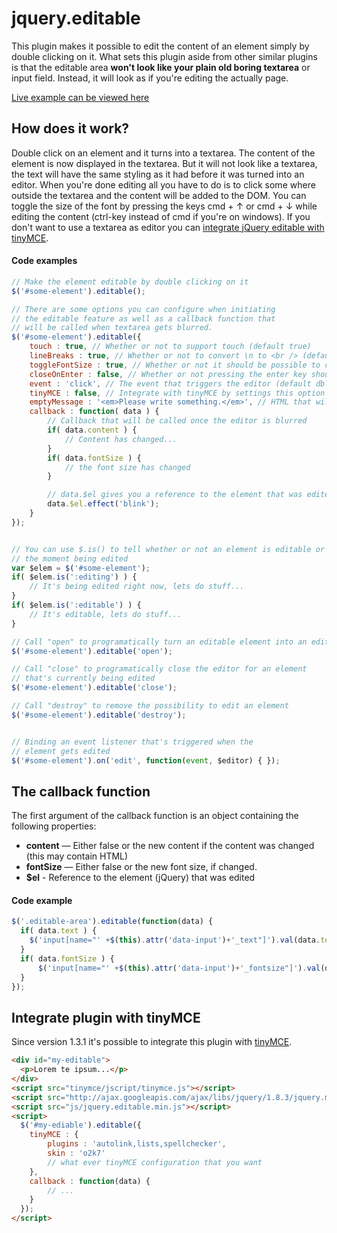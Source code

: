 # jquery.editable

This plugin makes it possible to edit the content of an element simply by double clicking on it. What sets this plugin
aside from other similar plugins is that the editable area **won't look like your plain old boring textarea** or 
input field. Instead, it will look as if you're editing the actually page.

[Live example can be viewed here](http://victorjonsson.se/168/jquery-editable/?from=github)

## How does it work?

Double click on an element and it turns into a textarea. The content of the element is now displayed in the textarea. 
But it will not look like a textarea, the text will have the same styling as it had before it was turned into an editor.
When you're done editing all you have to do is to click some where outside the textarea and the content will
be added to the DOM. You can toggle the size of the font by pressing the keys cmd + &uarr; or cmd + &darr; while editing the content 
(ctrl-key instead of cmd if you're on windows). If you don't want to use a textarea as editor you can [integrate jQuery editable
with tinyMCE](#integrate-plugin-with-tinymce).


#### Code examples

```js
// Make the element editable by double clicking on it
$('#some-element').editable(); 

// There are some options you can configure when initiating
// the editable feature as well as a callback function that
// will be called when textarea gets blurred.
$('#some-element').editable({
    touch : true, // Whether or not to support touch (default true)
    lineBreaks : true, // Whether or not to convert \n to <br /> (default true)
    toggleFontSize : true, // Whether or not it should be possible to change font size (default true),
    closeOnEnter : false, // Whether or not pressing the enter key should close the editor (default false)
    event : 'click', // The event that triggers the editor (default dblclick)
    tinyMCE : false, // Integrate with tinyMCE by settings this option to true or an object containing your tinyMCE configuration
    emptyMessage : '<em>Please write something.</em>', // HTML that will be added to the editable element in case it gets empty (default false)
    callback : function( data ) {
        // Callback that will be called once the editor is blurred
        if( data.content ) {
            // Content has changed...
        }
        if( data.fontSize ) {
            // the font size has changed
        }

        // data.$el gives you a reference to the element that was edited
        data.$el.effect('blink');
    }
});


// You can use $.is() to tell whether or not an element is editable or at
// the moment being edited
var $elem = $('#some-element');
if( $elem.is(':editing') ) {
    // It's being edited right now, lets do stuff...
}
if( $elem.is(':editable') ) {
    // It's editable, lets do stuff...
}

// Call "open" to programatically turn an editable element into an editor
$('#some-element').editable('open');

// Call "close" to programatically close the editor for an element 
// that's currently being edited
$('#some-element').editable('close');

// Call "destroy" to remove the possibility to edit an element
$('#some-element').editable('destroy');


// Binding an event listener that's triggered when the
// element gets edited
$('#some-element').on('edit', function(event, $editor) { }); 
```

## The callback function

The first argument of the callback function is an object containing the following properties:

- **content** — Either false or the new content if the content was changed (this may contain HTML)
- **fontSize** — Either false or the new font size, if changed.
- **$el** - Reference to the element (jQuery) that was edited


#### Code example

```js
$('.editable-area').editable(function(data) {
  if( data.text ) {
    $('input[name="' +$(this).attr('data-input')+'_text"]').val(data.text);
  }
  if( data.fontSize ) {
      $('input[name="' +$(this).attr('data-input')+'_fontsize"]').val(data.fontSize);
  } 
});
```

<h2 id="tinymce-integration">Integrate plugin with tinyMCE</h2>

Since version 1.3.1 it's possible to integrate this plugin with [tinyMCE](http://www.tinymce.com/).

```html
<div id="my-editable">
  <p>Lorem te ipsum...</p>
</div>
<script src="tinymce/jscript/tinymce.js"></script>
<script src="http://ajax.googleapis.com/ajax/libs/jquery/1.8.3/jquery.min.js"></script>
<script src="js/jquery.editable.min.js"></script>
<script>
  $('#my-ediable').editable({
    tinyMCE : {
        plugins : 'autolink,lists,spellchecker',
        skin : 'o2k7'
        // what ever tinyMCE configuration that you want
    },
    callback : function(data) {
        // ...
    }
  });
</script>
```
